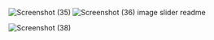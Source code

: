 ![Screenshot (35)](https://github.com/user-attachments/assets/31d5950e-0393-4db1-9e8e-b247fdadc4a1)
![Screenshot (36)](https://github.com/user-attachments/assets/aa1f5c86-37ef-407b-a41f-35f532dd77d8)
image slider readme

![Screenshot (38)](https://github.com/user-attachments/assets/32b3ec2f-e2e6-429a-887f-17d378c5c339)

